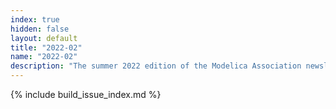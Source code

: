 ```yaml
---
index: true
hidden: false
layout: default
title: "2022-02"
name: "2022-02"
description: "The summer 2022 edition of the Modelica Association newsletter"
---
```



{% include build_issue_index.md %}
